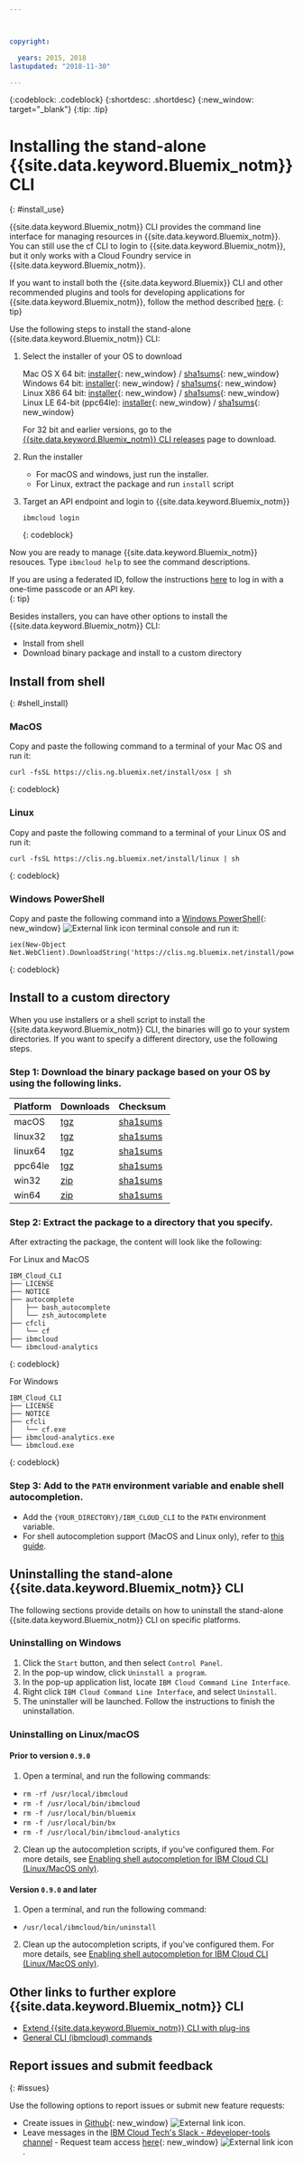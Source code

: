 ```yaml
---



copyright:

  years: 2015, 2018
lastupdated: "2018-11-30"

---
```


{:codeblock: .codeblock}
{:shortdesc: .shortdesc}
{:new_window: target="_blank"}
{:tip: .tip}


# Installing the stand-alone {{site.data.keyword.Bluemix_notm}} CLI
{: #install_use}

{{site.data.keyword.Bluemix_notm}} CLI provides the command line interface for managing resources in {{site.data.keyword.Bluemix_notm}}. You can still use the cf CLI to login to {{site.data.keyword.Bluemix_notm}}, but it only works with a Cloud Foundry service in {{site.data.keyword.Bluemix_notm}}. 

If you want to install both the {{site.data.keyword.Bluemix}} CLI and other recommended plugins and tools for developing applications for {{site.data.keyword.Bluemix_notm}}, follow the method described [here](/docs/cli/index.html).
{: tip}

Use the following steps to install the stand-alone {{site.data.keyword.Bluemix_notm}} CLI:

1. Select the installer of your OS to download

   Mac OS X 64 bit: [installer](https://clis.ng.bluemix.net/download/bluemix-cli/latest/osx){: new_window} / [sha1sums](https://clis.ng.bluemix.net/download/bluemix-cli/latest/osx/checksum){: new_window} <br>
   Windows 64 bit: [installer](https://clis.ng.bluemix.net/download/bluemix-cli/latest/win64){: new_window} / [sha1sums](https://clis.ng.bluemix.net/download/bluemix-cli/latest/win64/checksum){: new_window} <br>
   Linux X86 64 bit: [installer](https://clis.ng.bluemix.net/download/bluemix-cli/latest/linux64){: new_window} / [sha1sums](https://clis.ng.bluemix.net/download/bluemix-cli/latest/linux64/checksum){: new_window} <br>
   Linux LE 64-bit (ppc64le): [installer](https://clis.ng.bluemix.net/download/bluemix-cli/latest/ppc64le){: new_window} / [sha1sums](https://clis.ng.bluemix.net/download/bluemix-cli/latest/ppc64le/checksum){: new_window} <br>

   For 32 bit and earlier versions, go to the [{{site.data.keyword.Bluemix_notm}} CLI releases](/docs/cli/reference/ibmcloud/all_versions.html) page to download.

1. Run the installer
   * For macOS and windows, just run the installer.
   * For Linux, extract the package and run `install` script

1. Target an API endpoint and login to {{site.data.keyword.Bluemix_notm}}

   ```
   ibmcloud login
   ```
   {: codeblock}
   
Now you are ready to manage {{site.data.keyword.Bluemix_notm}} resouces. Type `ibmcloud help` to see the command descriptions.

If you are using a federated ID, follow the instructions [here](/docs/iam/login_fedid.html#federated_id) to log in with a one-time passcode or an API key.  
{: tip}

Besides installers, you can have other options to install the {{site.data.keyword.Bluemix_notm}} CLI:

* Install from shell
* Download binary package and install to a custom directory

## Install from shell
{: #shell_install}

### MacOS

Copy and paste the following command to a terminal of your Mac OS and run it:

```
curl -fsSL https://clis.ng.bluemix.net/install/osx | sh
```
{: codeblock}

### Linux

Copy and paste the following command to a terminal of your Linux OS and run it:

```
curl -fsSL https://clis.ng.bluemix.net/install/linux | sh
```
{: codeblock}

### Windows PowerShell

Copy and paste the following command into a [Windows PowerShell](https://msdn.microsoft.com/en-us/powershell/scripting/getting-started/getting-started-with-windows-powershell){: new_window} ![External link icon](../../../icons/launch-glyph.svg) terminal console and run it:

```
iex(New-Object Net.WebClient).DownloadString('https://clis.ng.bluemix.net/install/powershell')
```
{: codeblock}

## Install to a custom directory

When you use installers or a shell script to install the {{site.data.keyword.Bluemix_notm}} CLI, the binaries will go to your system directories. If you want to specify a different directory, use the following steps.

### Step 1: Download the binary package based on your OS by using the following links.

| Platform | Downloads | Checksum |
|---------|----------|---------|
| macOS | [tgz](https://clis.ng.bluemix.net/download/bluemix-cli/latest/osx/archive) | [sha1sums](https://clis.ng.bluemix.net/download/bluemix-cli/latest/osx/archive/checksum) |
| linux32 | [tgz](https://clis.ng.bluemix.net/download/bluemix-cli/latest/linux32/archive) | [sha1sums](https://clis.ng.bluemix.net/download/bluemix-cli/latest/linux32/archive/checksum) |
| linux64 | [tgz](https://clis.ng.bluemix.net/download/bluemix-cli/latest/linux64/archive) | [sha1sums](https://clis.ng.bluemix.net/download/bluemix-cli/latest/linux64/archive/checksum) |
| ppc64le | [tgz](https://clis.ng.bluemix.net/download/bluemix-cli/latest/ppc64le/archive) | [sha1sums](https://clis.ng.bluemix.net/download/bluemix-cli/latest/ppc64le/archive/checksum) |
| win32 | [zip](https://clis.ng.bluemix.net/download/bluemix-cli/latest/win32/archive) | [sha1sums](https://clis.ng.bluemix.net/download/bluemix-cli/latest/win32/archive/checksum) |
| win64 | [zip](https://clis.ng.bluemix.net/download/bluemix-cli/latest/win64/archive) | [sha1sums](https://clis.ng.bluemix.net/download/bluemix-cli/latest/win64/archive/checksum) |

### Step 2: Extract the package to a directory that you specify.

   After extracting the package, the content will look like the following:

   For Linux and MacOS

   ```
   IBM_Cloud_CLI
   ├── LICENSE
   ├── NOTICE
   ├── autocomplete
   │   ├── bash_autocomplete
   │   └── zsh_autocomplete
   ├── cfcli
   │   └── cf
   ├── ibmcloud
   └── ibmcloud-analytics
   ```
   {: codeblock}

   For Windows

   ```
   IBM_Cloud_CLI
   ├── LICENSE
   ├── NOTICE
   ├── cfcli
   │   └── cf.exe
   ├── ibmcloud-analytics.exe
   └── ibmcloud.exe
   ```
   {: codeblock}
### Step 3: Add to the `PATH` environment variable and enable shell autocompletion.

   * Add the `{YOUR_DIRECTORY}/IBM_CLOUD_CLI` to the `PATH` environment variable.
   * For shell autocompletion support (MacOS and Linux only), refer to [this guide](enable_cli_autocompletion.html).
   
## Uninstalling the stand-alone {{site.data.keyword.Bluemix_notm}} CLI

The following sections provide details on how to uninstall the stand-alone {{site.data.keyword.Bluemix_notm}} CLI on specific platforms.

### Uninstalling on Windows

1. Click the `Start` button, and then select `Control Panel`.
2. In the pop-up window, click `Uninstall a program`.
3. In the pop-up application list, locate `IBM Cloud Command Line Interface`.
4. Right click `IBM Cloud Command Line Interface`, and select `Uninstall`.
5. The uninstaller will be launched. Follow the instructions to finish the uninstallation.

### Uninstalling on Linux/macOS

#### Prior to version `0.9.0`

1. Open a terminal, and run the following commands:
  * `rm -rf /usr/local/ibmcloud`
  * `rm -f /usr/local/bin/ibmcloud`
  * `rm -f /usr/local/bin/bluemix`
  * `rm -f /usr/local/bin/bx`
  * `rm -f /usr/local/bin/ibmcloud-analytics`
2. Clean up the autocompletion scripts, if you've configured them. For more details, see [Enabling shell autocompletion for IBM Cloud CLI (Linux/MacOS only)](enable_cli_autocompletion.html).

#### Version `0.9.0` and later

1. Open a terminal, and run the following command:
  * `/usr/local/ibmcloud/bin/uninstall`
2. Clean up the autocompletion scripts, if you've configured them. For more details, see [Enabling shell autocompletion for IBM Cloud CLI (Linux/MacOS only)](enable_cli_autocompletion.html).


## Other links to further explore {{site.data.keyword.Bluemix_notm}} CLI

* [Extend {{site.data.keyword.Bluemix_notm}} CLI with plug-ins](/docs/cli/reference/ibmcloud/extend_cli.html)
* [General CLI (ibmcloud) commands](/docs/cli/reference/ibmcloud/bx_cli.html)

## Report issues and submit feedback
{: #issues}

Use the following options to report issues or submit new feature requests:
 * Create issues in [Github](https://github.com/IBM-Bluemix/bluemix-cli-release/issues){: new_window} ![External link icon](../../../icons/launch-glyph.svg).
 * Leave messages in the [IBM Cloud Tech's Slack - #developer-tools channel](https://ibm-cloud-tech.slack.com) - Request team access [here](https://slack-invite-ibm-cloud-tech.mybluemix.net/){: new_window} ![External link icon](../../../icons/launch-glyph.svg).

